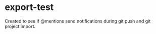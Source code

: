 # export-test

Created to see if @mentions send notifications during git push and git project import.

